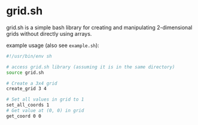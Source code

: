 # grid.sh
grid.sh is a simple bash library for creating and manipulating 2-dimensional grids without directly using arrays.

example usage (also see `example.sh`):
```sh
#!/usr/bin/env sh

# access grid.sh library (assuming it is in the same directory)
source grid.sh

# Create a 3x4 grid
create_grid 3 4

# Set all values in grid to 1
set_all_coords 1
# Get value at (0, 0) in grid
get_coord 0 0
```